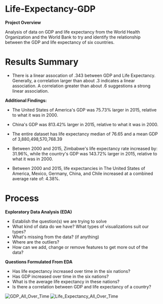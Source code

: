 Life-Expectancy-GDP
=======================
**Project Overview**

Analysis of data on GDP and life expectancy from the World Health Organization and the World Bank to try and identify the relationship between the GDP and life expectancy of six countries.

Results Summary
=======================
* There is a linear assocation of .343 between GDP and Life Expectancy. Generally, a correlation larger than about .3 indicates a linear association. A correlation greater than about .6 suggestions a strong linear association.

**Additional Findings:**

* The United States of America's GDP was 75.73% larger in 2015, relative to what it was in 2000.

* China's GDP was 813.42% larger in 2015, relative to what it was in 2000.

* The entire dataset has life expectancy median of 76.65 and a mean GDP of 3,880,498,570,768.39

* Between 2000 and 2015, Zimbabwe's life expectancy rate increased by: 31.96%, while the country's GDP was 143.72% larger in 2015, relative to what it was in 2000.

* Between 2000 and 2015, life expectancies in The United States of America, Mexico, Germany, China, and Chile increased at a combined average rate of: 4.38%.

Process
=======================


**Exploratory Data Analysis (EDA)**
 * Establish the question(s) we are trying to solve
 * What kind of data do we have? What types of visualizations suit our types?
 * What's missing from the data? (if anything)
 * Where are the outliers?
 * How can we add, change or remove features to get more out of the data?

**Questions Formulated From EDA**

 * Has life expectancy increased over time in the six nations?
 * Has GDP increased over time in the six nations?
 * What is the average life expectancy in these nations?
 * Is there a correlation between GDP and life expectancy of a country?

![GDP_All_Over_Time](https://user-images.githubusercontent.com/71391244/126052540-14b8d61d-faf8-490d-ac2b-8277e7ed6d04.png)
![Life_Expectancy_All_Over_Time](https://user-images.githubusercontent.com/71391244/126052543-532d1498-97d9-4f8e-ad9d-5527df3d4635.png)

